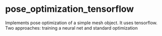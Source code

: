 # pose_optimization_tensorflow
Implements pose optimization of a simple mesh object. It uses tensorflow. Two approaches: training a neural net and standard optimization
